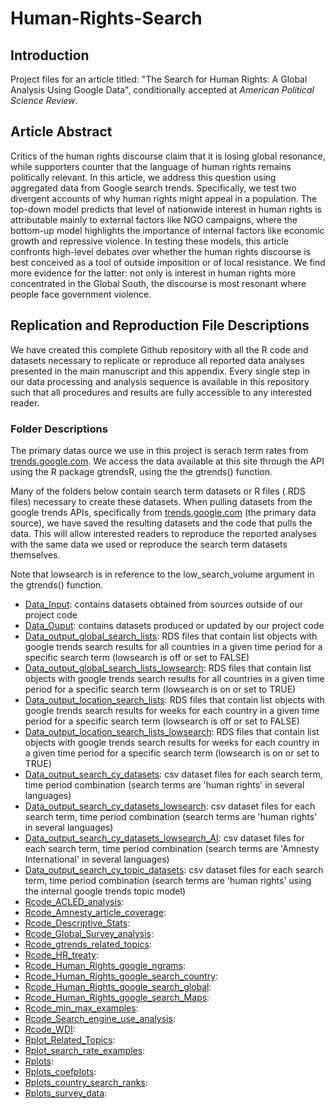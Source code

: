 # Human-Rights-Search

## Introduction
Project files for an article titled: "The Search for Human Rights: A Global Analysis Using Google Data", conditionally accepted at *American Political Science Review*.

## Article Abstract
Critics of the human rights discourse claim that it is losing global resonance, while supporters counter that the language of human rights remains politically relevant. In this article, we address this question using aggregated data from Google search trends. Specifically, we test two divergent accounts of why human rights might appeal in a population. The top-down model predicts that level of nationwide interest in human rights is attributable mainly to external factors like NGO campaigns, where the bottom-up model highlights the importance of internal factors like economic growth and repressive violence. In testing these models, this article confronts high-level debates over whether the human rights discourse is best conceived as a tool of outside imposition or of local resistance. We find more evidence for the latter: not only is interest in human rights more concentrated in the Global South, the discourse is most resonant where people face government violence.

## Replication and Reproduction File Descriptions

We have created this complete Github repository with all the R code and datasets necessary to replicate or reproduce all reported data analyses presented in the main manuscript and this appendix. Every single step in our data processing and analysis sequence is available in this repository such that all procedures and results are fully accessible to any interested reader.


### Folder Descriptions 
The primary datas ource we use in this project is serach term rates from [trends.google.com](trends.google.com). We access the data available at this site through the API using the R package gtrendsR, using the the gtrends() function. 

Many of the folders below contain search term datasets or R files (.RDS files) necessary to create these datasets. When pulling datasets from the google trends APIs, specifically from [trends.google.com](trends.google.com) (the primary data source), we have saved the resulting datasets and the code that pulls the data. This will allow interested readers to reproduce the reported analyses with the same data we used or reproduce the search term datasets themselves. 
  
Note that lowsearch is in reference to the low_search_volume argument in the gtrends() function.

- [Data_Input](./Data_input): contains datasets obtained from sources outside of our project code
- [Data_Ouput](./Data_output): contains datasets produced or updated by our project code
- [Data_output_global_search_lists](./Data_output_global_search_lists): RDS files that contain list objects with google trends search results for all countries in a given time period for a specific search term (lowsearch is off or set to FALSE)
- [Data_output_global_search_lists_lowsearch](./Data_output_global_search_lists_lowsearch): RDS files that contain list objects with google trends search results for all countries in a given time period for a specific search term (lowsearch is on or set to TRUE) 
- [Data_output_location_search_lists](./Data_output_location_search_lists): RDS files that contain list objects with google trends search results for weeks for each country in a given time period for a specific search term (lowsearch is off or set to FALSE)
- [Data_output_location_search_lists_lowsearch](./Data_output_location_search_lists_lowsearch): RDS files that contain list objects with google trends search results for weeks for each country in a given time period for a specific search term (lowsearch is on or set to TRUE)
- [Data_output_search_cy_datasets](./Data_output_search_cy_datasets): csv dataset files for each search term, time period combination (search terms are 'human rights' in several languages) 
- [Data_output_search_cy_datasets_lowsearch](./Data_output_search_cy_datasets_lowsearch): csv dataset files for each search term, time period combination (search terms are 'human rights' in several languages)
- [Data_output_search_cy_datasets_lowsearch_AI](./Data_output_search_cy_datasets_lowsearch_AI): csv dataset files for each search term, time period combination (search terms are 'Amnesty International' in several languages) 
- [Data_output_search_cy_topic_datasets](./Data_output_search_cy_topic_datasets): csv dataset files for each search term, time period combination (search terms are 'human rights' using the internal google trends topic model)
- [Rcode_ACLED_analysis](./Rcode_ACLED_analysis):
- [Rcode_Amnesty_article_coverage](./Rcode_Amnesty_article_coverage):
- [Rcode_Descriptive_Stats](./Rcode_Descriptive_Stats):
- [Rcode_Global_Survey_analysis](./Rcode_Global_Survey_analysis):
- [Rcode_gtrends_related_topics](./Rcode_gtrends_related_topics):
- [Rcode_HR_treaty](./Rcode_HR_treaty):
- [Rcode_Human_Rights_google_ngrams](./Rcode_Human_Rights_google_ngrams):
- [Rcode_Human_Rights_google_search_country](./Rcode_Human_Rights_google_search_country):
- [Rcode_Human_Rights_google_search_global](./Rcode_Human_Rights_google_search_global):
- [Rcode_Human_Rights_google_search_Maps](./Rcode_Human_Rights_google_search_Maps):
- [Rcode_min_max_examples](./Rcode_min_max_examples):
- [Rcode_Search_engine_use_analysis](./Rcode_Search_engine_use_analysis):
- [Rcode_WDI](./Rcode_WDI):
- [Rplot_Related_Topics](./Rplot_Related_Topics):
- [Rplot_search_rate_examples](./Rplot_search_rate_examples):
- [Rplots](./Rplots):
- [Rplots_coefplots](./Rplots_coefplots):
- [Rplots_country_search_ranks](./Rplots_country_search_ranks):
- [Rplots_survey_data](./Rplots_survey_data):
